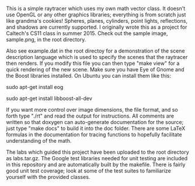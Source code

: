 This is a simple raytracer which uses my own math vector class. It doesn't
use OpenGL or any other graphics libraries; everything is from scratch just 
like grandma's cookies! Spheres, planes, cylinders, point lights, reflections, 
and shadows are currently supported. I originally wrote this as a project for 
Caltech's CS11 class in summer 2015. Check out the sample image, sample.png, 
in the root directory. 

Also see example.dat in the root directoy for a demonstration of the scene 
description language which is used to specify the scenes that the raytracer
then renders. If you modify this file you can then type "make view" for a quick 
rendering of the new scene. Make sure you have Eye of Gnome and the Boost 
libraries installed. On Ubuntu you can install them like this: 

sudo apt-get install eog
  
sudo apt-get install libboost-all-dev
  
If you want more control over image dimensions, the file format, and so forth
type "./rt" and read the output for instructions. All comments are written so
that doxygen can auto-generate documentation for the source; just type "make
docs" to build it into the doc folder. There are some LaTeX formulas in the
documentation for tracing functions to hopefully facilitate understanding of
the math.

The labs which guided this project have been uploaded to the root directory as 
labs.tar.gz. The Google test libraries needed for unit testing are included in 
this repository and are automatically built by the makefile. There is fairly
good unit test coverage; look at some of the test suites to familiarize
yourself with the provided classes.

